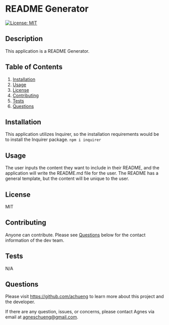 # README Generator

  [![License: MIT](https://img.shields.io/badge/License-MIT-yellow.svg)](https://opensource.org/licenses/MIT)

  ## Description

  This application is a README Generator.

  ## Table of Contents
  1. [Installation](#Installation)
  2. [Usage](#Usage)
  3. [License](#License)
  4. [Contributing](#Contributing)
  5. [Tests](#Tests)
  6. [Questions](#Questions)

  ## Installation

  This application utilizes Inquirer, so the installation requirements would be to install the Inquirer package. `npm i inquirer`

  ## Usage

  The user inputs the content they want to include in their README, and the application will write the README.md file for the user. The README has a general template, but the content will be unique to the user.

  ## License

  MIT

  ## Contributing

  Anyone can contribute. Please see [Questions](#Questions) below for the contact information of the dev team.

  ## Tests

  N/A

  ## Questions

  Please visit https://github.com/achueng to learn more about this project and the developer.
  
  If there are any question, issues, or concerns, please contact Agnes via email at [agneschueng@gmail.com](mailto:agneschueng@gmail.com).

